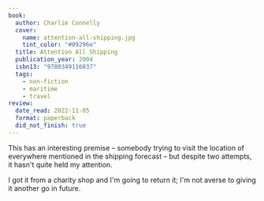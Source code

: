 ```yaml
---
book:
  author: Charlie Connelly
  cover:
    name: attention-all-shipping.jpg
    tint_color: "#09296e"
  title: Attention All Shipping
  publication_year: 2004
  isbn13: "9780349116037"
  tags:
    - non-fiction
    - maritime
    - travel
review:
  date_read: 2022-11-05
  format: paperback
  did_not_finish: true
---
```


This has an interesting premise – somebody trying to visit the location of everywhere mentioned in the shipping forecast – but despite two attempts, it hasn't quite held my attention.

I got it from a charity shop and I'm going to return it; I'm not averse to giving it another go in future.
